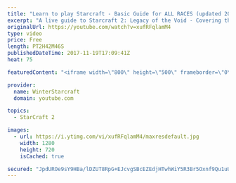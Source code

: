 ```yaml
---
title: "Learn to play Starcraft - Basic Guide for ALL RACES (updated 2017)"
excerpt: "A live guide to Starcraft 2: Legacy of the Void - Covering the basics and build orders for all of the races, and covering the important decisions to be made early in the game.  Not a step by step guide but a demonstration once you have the very basics of the units and races!"
originalUrl: https://youtube.com/watch?v=xufRFqlamM4
type: video
price: Free
length: PT2H42M46S
publishedDateTime: 2017-11-19T17:09:41Z
heat: 75

featuredContent: "<iframe width=\"800\" height=\"500\" frameborder=\"0\" src=\"https://www.youtube.com/embed/xufRFqlamM4\" allow=\"accelerometer; autoplay; encrypted-media; gyroscope; picture-in-picture\" allowfullscreen></iframe>"

provider:
  name: WinterStarcraft
  domain: youtube.com

topics:
  - StarCraft 2

images:
  - url: https://i.ytimg.com/vi/xufRFqlamM4/maxresdefault.jpg
    width: 1280
    height: 720
    isCached: true

secured: "JpdUROe9sY9HBa/lDZUT8RpG+EJcvgSBcEZEdjHTwhWiY5R3Br5Oxnf9Qu1uUvQXPUMVNrUjpVVT17R98FJDcor9Sc1ccngeeWMqqB6VjxZM+hvZ3qu+v9YG2xo0VCjpe5gJFjNDgQyTMnqAefiWnw1eWTqBbPzbIVeE5qtOjqN77kfHOqKzUrU0HRgF+XqGBluMLpxyz0Ropegzy8A9KqmzAaDiPluRiOUzIZlug6KXzWWA2bnaiFvXq4FKM8GEl6/ex8v3TN+1Q/6GaqXnuhadrIUvYVgMIElf5I0KQgNg+HcNYDEl41uhnJWZ7MtDefRLBipFI7ZtULW4On7E9d8ClqtqtgpGaVeHvRj/4/b+xqhUYfJUG/OLCySB+kfISgINfYwAdZPX8IXRAWUNhA==;9SLFgYZlii3eGdhpj2O4pQ=="
---
```


